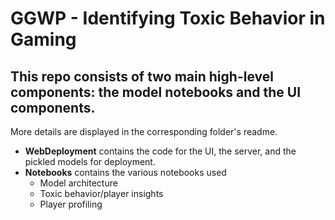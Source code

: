 # GGWP - Identifying Toxic Behavior in Gaming

## This repo consists of two main high-level components: the model notebooks and the UI components.
More details are displayed in the corresponding folder's readme.

- **WebDeployment** contains the code for the UI, the server, and the pickled models for deployment.
- **Notebooks** contains the various notebooks used
  - Model architecture
  - Toxic behavior/player insights
  - Player profiling
